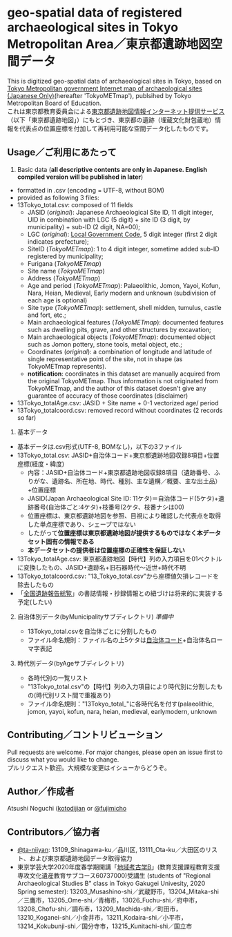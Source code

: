 # geo-spatial data of registered archaeological sites in Tokyo Metropolitan Area／東京都遺跡地図空間データ
This is digitized geo-spatial data of archaeological sites in Tokyo, based on [Tokyo Metropolitan government Internet map of archaeological sites (Japanese Only)](https://tokyo-iseki.metro.tokyo.lg.jp/)(hereafter 'TokyoMETmap'), publsihed by Tokyo Metropolitan Board of Education.  
これは東京都教育委員会による[東京都遺跡地図情報インターネット提供サービス](https://tokyo-iseki.metro.tokyo.lg.jp/)（以下「東京都遺跡地図」）にもとづき、東京都の遺跡（埋蔵文化財包蔵地）情報を代表点の位置座標を付加して再利用可能な空間データ化したものです。  

## Usage／ご利用にあたって

1. Basic data (**all descriptive contents are only in Japanese. English compiled version will be published in later**)  
* formatted in .csv (encoding = UTF-8, without BOM)  
* provided as following 3 files:  
* 13Tokyo_total.csv: composed of 11 fields
    * JASID (*original*): Japanese Archaeological Site ID, 11 digit integer, UID in combination with LGC (5 digit) + site ID (3 digit, by municipality) + sub-ID (2 digit, NA=00);  
    * LGC (*original*): [Local Government Code](http://data.e-stat.go.jp/lodw/en/provdata/lodRegion), 5 digit integer (first 2 digit indicates prefecture);  
    * SiteID (*TokyoMETmap*): 1 to 4 digit integer, sometime added sub-ID registered by municipality;  
    * Furigana (*TokyoMETmap*)
    * Site name (*TokyoMETmap*)
    * Address (*TokyoMETmap*)
    * Age and period (*TokyoMETmap*): Palaeolithic, Jomon, Yayoi, Kofun, Nara, Heian, Medieval, Early modern and unknown (subdivision of each age is optional)  
    * Site type (*TokyoMETmap*): settlement, shell midden, tumulus, castle and fort, etc.;  
    * Main archaeological features (*TokyoMETmap*): documented features such as dwelling pits, grave, and other structures by excavation;  
    * Main archaeological objects (*TokyoMETmap*): documented object such as Jomon pottery, stone tools, metal object, etc.;  
    * Coordinates (*original*): a combination of longitude and latitude of single representative point of the site, not in shape (as TokyoMETmap represents).  
    * **notification**: coordinates in this dataset are manually acquired from the original TokyoMETmap. Thus information is not originated from TokyoMETmap, and the author of this dataset doesn't give any guarantee of accuracy of those coordinates (disclaimer)  
* 13Tokyo_totalAge.csv: JASID + Site name + 0-1 vectorized age/ period  
* 13Tokyo_totalcoord.csv: removed record without coordinates (2 records so far)

1. 基本データ  
* 基本データは.csv形式(UTF-8, BOMなし)，以下の3ファイル  
* 13Tokyo_total.csv: JASID+自治体コード+東京都遺跡地図収録8項目+位置座標(経度・緯度)  
    * 内容：JASID+自治体コード+東京都遺跡地図収録8項目（遺跡番号、ふりがな、遺跡名、所在地、時代、種別、主な遺構／概要、主な出土品）+位置座標  
    * JASID(Japan Archaeological Site ID: 11ケタ)＝自治体コード(5ケタ)+遺跡番号(自治体ごと:4ケタ)+枝番号(2ケタ、枝番ナシは00)  
    * 位置座標は、東京都遺跡地図を参照、目視により確認した代表点を取得した単点座標であり、シェープではない  
    * したがって**位置座標は東京都遺跡地図が提供するものではなく本データセット固有の情報である**  
    * **本データセットの提供者は位置座標の正確性を保証しない**  
* 13Tokyo_totalAge.csv: 東京都遺跡地図【時代】列の入力項目を01ベクトルに変換したもの、JASID+遺跡名+旧石器時代～近世+時代不明  
* 13Tokyo_totalcoord.csv: "13_Tokyo_total.csv"から座標値欠損レコードを除去したもの  
* 「[全国遺跡報告総覧](https://sitereports.nabunken.go.jp/ja)」の書誌情報・抄録情報との紐づけは将来的に実装する予定(したい)  

2. 自治体別データ(byMunicipalityサブディレクトリ)  *準備中*  
    * 13Tokyo_total.csvを自治体ごとに分割したもの  
    * ファイル命名規則：ファイル名の上5ケタは[自治体コード](https://www.soumu.go.jp/denshijiti/code.html)+自治体名ローマ字表記  

3. 時代別データ(byAgeサブディレクトリ)  
    * 各時代別の一覧リスト  
    * "13Tokyo_total.csv"の【時代】列の入力項目により時代別に分割したもの(時代別リスト間で重複あり)  
    * ファイル命名規則："13Tokyo_total_"に各時代名を付す(palaeolithic, jomon, yayoi, kofun, nara, heian, medieval, earlymodern, unknown  
    

## Contributing／コントリビューション
Pull requests are welcome. For major changes, please open an issue first to discuss what you would like to change.  
プルリクエスト歓迎。大規模な変更はイシューからどうぞ。  

## Author／作成者
Atsushi Noguchi ([kotodijian](https://github.com/kotdijian) or [@fujimicho](https://twitter.com/fujimicho)  


## Contributors／協力者  
* [@ta-niiyan](https://twitter.com/ta_niiyan): 13109_Shinagawa-ku／品川区, 13111_Ota-ku／大田区のリスト、および東京都遺跡地図データ取得協力  
* 東京学芸大学2020年度春学期開講「[地域考古学B](https://portal.u-gakugei.ac.jp/syllabus/)」(教育支援課程教育支援専攻文化遺産教育サブコース60737000)受講生 (students of "Regional Archaeological Studies B" class in Tokyo Gakugei Univesity, 2020 Spring semester): 13203_Musashino-shi／武蔵野市，13204_Mitaka-shi／三鷹市，13205_Ome-shi／青梅市，13026_Fuchu-shi／府中市，13208_Chofu-shi／調布市，13209_Machida-shi／町田市，13210_Koganei-shi／小金井市，13211_Kodaira-shi／小平市，13214_Kokubunji-shi／国分寺市，13215_Kunitachi-shi／国立市
  
